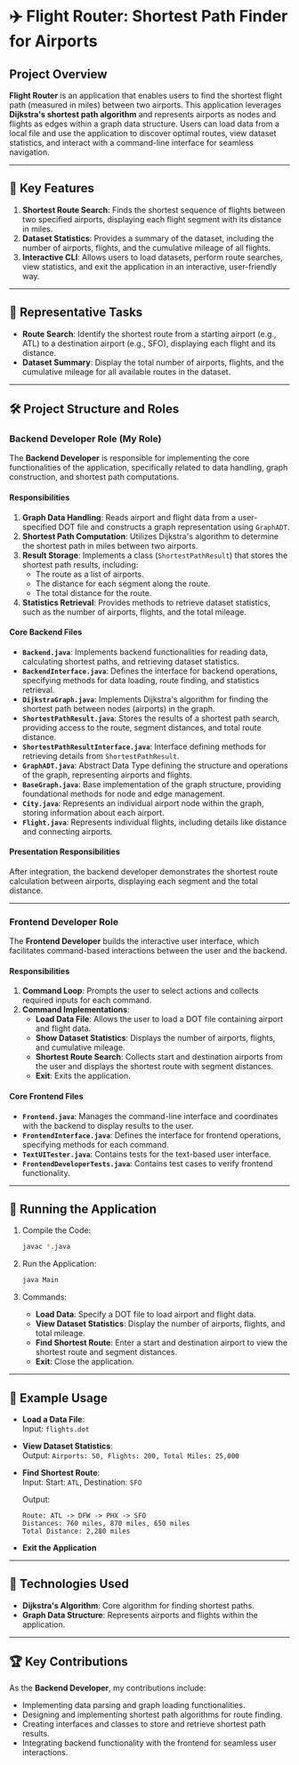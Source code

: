 # ✈️ Flight Router: Shortest Path Finder for Airports

## Project Overview

**Flight Router** is an application that enables users to find the shortest flight path (measured in miles) between two airports. This application leverages **Dijkstra's shortest path algorithm** and represents airports as nodes and flights as edges within a graph data structure. Users can load data from a local file and use the application to discover optimal routes, view dataset statistics, and interact with a command-line interface for seamless navigation.

---

## 📑 Key Features

1. **Shortest Route Search**: Finds the shortest sequence of flights between two specified airports, displaying each flight segment with its distance in miles.
2. **Dataset Statistics**: Provides a summary of the dataset, including the number of airports, flights, and the cumulative mileage of all flights.
3. **Interactive CLI**: Allows users to load datasets, perform route searches, view statistics, and exit the application in an interactive, user-friendly way.

---

## 🎯 Representative Tasks

- **Route Search**: Identify the shortest route from a starting airport (e.g., ATL) to a destination airport (e.g., SFO), displaying each flight and its distance.
- **Dataset Summary**: Display the total number of airports, flights, and the cumulative mileage for all available routes in the dataset.

---

## 🛠 Project Structure and Roles

### Backend Developer Role (My Role)

The **Backend Developer** is responsible for implementing the core functionalities of the application, specifically related to data handling, graph construction, and shortest path computations. 

#### Responsibilities

1. **Graph Data Handling**: Reads airport and flight data from a user-specified DOT file and constructs a graph representation using `GraphADT`.
2. **Shortest Path Computation**: Utilizes Dijkstra's algorithm to determine the shortest path in miles between two airports.
3. **Result Storage**: Implements a class (`ShortestPathResult`) that stores the shortest path results, including:
   - The route as a list of airports.
   - The distance for each segment along the route.
   - The total distance for the route.
4. **Statistics Retrieval**: Provides methods to retrieve dataset statistics, such as the number of airports, flights, and the total mileage.

#### Core Backend Files

- **`Backend.java`**: Implements backend functionalities for reading data, calculating shortest paths, and retrieving dataset statistics.
- **`BackendInterface.java`**: Defines the interface for backend operations, specifying methods for data loading, route finding, and statistics retrieval.
- **`DijkstraGraph.java`**: Implements Dijkstra's algorithm for finding the shortest path between nodes (airports) in the graph.
- **`ShortestPathResult.java`**: Stores the results of a shortest path search, providing access to the route, segment distances, and total route distance.
- **`ShortestPathResultInterface.java`**: Interface defining methods for retrieving details from `ShortestPathResult`.
- **`GraphADT.java`**: Abstract Data Type defining the structure and operations of the graph, representing airports and flights.
- **`BaseGraph.java`**: Base implementation of the graph structure, providing foundational methods for node and edge management.
- **`City.java`**: Represents an individual airport node within the graph, storing information about each airport.
- **`Flight.java`**: Represents individual flights, including details like distance and connecting airports.

#### Presentation Responsibilities

After integration, the backend developer demonstrates the shortest route calculation between airports, displaying each segment and the total distance.

---

### Frontend Developer Role

The **Frontend Developer** builds the interactive user interface, which facilitates command-based interactions between the user and the backend.

#### Responsibilities

1. **Command Loop**: Prompts the user to select actions and collects required inputs for each command.
2. **Command Implementations**:
   - **Load Data File**: Allows the user to load a DOT file containing airport and flight data.
   - **Show Dataset Statistics**: Displays the number of airports, flights, and cumulative mileage.
   - **Shortest Route Search**: Collects start and destination airports from the user and displays the shortest route with segment distances.
   - **Exit**: Exits the application.

#### Core Frontend Files

- **`Frontend.java`**: Manages the command-line interface and coordinates with the backend to display results to the user.
- **`FrontendInterface.java`**: Defines the interface for frontend operations, specifying methods for each command.
- **`TextUITester.java`**: Contains tests for the text-based user interface.
- **`FrontendDeveloperTests.java`**: Contains test cases to verify frontend functionality.

---

## 🚀 Running the Application

1. Compile the Code:

   ```bash
   javac *.java
   
2. Run the Application:

   ```bash
   java Main
   
3. Commands:
   - **Load Data**: Specify a DOT file to load airport and flight data.
   - **View Dataset Statistics**: Display the number of airports, flights, and total mileage.
   - **Find Shortest Route**: Enter a start and destination airport to view the shortest route and segment distances.
   - **Exit**: Close the application.

---

## 📝 Example Usage

- **Load a Data File**:  
  Input: `flights.dot`

- **View Dataset Statistics**:  
  Output: `Airports: 50, Flights: 200, Total Miles: 25,000`

- **Find Shortest Route**:  
  Input: Start: `ATL`, Destination: `SFO`
   
  Output:
  ```plaintext
  Route: ATL -> DFW -> PHX -> SFO
  Distances: 760 miles, 870 miles, 650 miles
  Total Distance: 2,280 miles
- **Exit the Application**

---

## 🔧 Technologies Used

- **Dijkstra's Algorithm**: Core algorithm for finding shortest paths.
- **Graph Data Structure**: Represents airports and flights within the application.

---

## 🏆 Key Contributions

As the **Backend Developer**, my contributions include:

- Implementing data parsing and graph loading functionalities.
- Designing and implementing shortest path algorithms for route finding.
- Creating interfaces and classes to store and retrieve shortest path results.
- Integrating backend functionality with the frontend for seamless user interactions.
